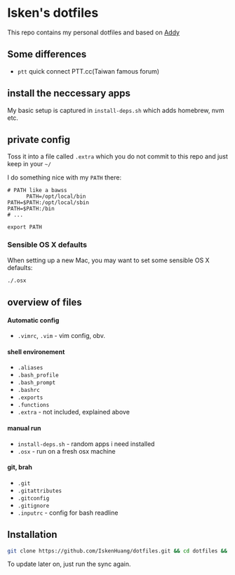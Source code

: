 # Isken's dotfiles

This repo contains my personal dotfiles and based on [Addy](https://github.com/addyosmani/dotfiles)

## Some differences
* `ptt` quick connect PTT.cc(Taiwan famous forum)

## install the neccessary apps
My basic setup is captured in `install-deps.sh` which adds homebrew, nvm etc.

## private config
Toss it into a file called `.extra` which you do not commit to this repo and just keep in your `~/`

I do something nice with my `PATH` there:

```shell
# PATH like a bawss
      PATH=/opt/local/bin
PATH=$PATH:/opt/local/sbin
PATH=$PATH:/bin
# ...

export PATH
```


### Sensible OS X defaults
When setting up a new Mac, you may want to set some sensible OS X defaults:

```bash
./.osx
```



## overview of files

####  Automatic config
* `.vimrc`, `.vim` - vim config, obv.

#### shell environement
* `.aliases`
* `.bash_profile`
* `.bash_prompt`
* `.bashrc`
* `.exports`
* `.functions`
* `.extra` - not included, explained above

#### manual run
* `install-deps.sh` - random apps i need installed
* `.osx` - run on a fresh osx machine

#### git, brah
* `.git`
* `.gitattributes`
* `.gitconfig`
* `.gitignore`
* `.inputrc` - config for bash readline


## Installation

```bash
git clone https://github.com/IskenHuang/dotfiles.git && cd dotfiles && ./sync.sh
```

To update later on, just run the sync again.
